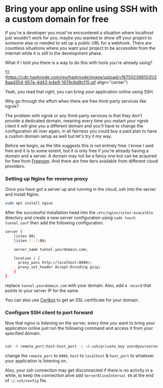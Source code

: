 # Bring your app online using SSH with a custom domain for free

If you're a developer you must've encountered a situation where localhost just wouldn't work for you, maybe you wanted to show off your project to someone else or needed to set up a public URL for a webhook. There are countless situations where you want your project to be accessible from the internet while it is still in the development phase.

What if I told you there is a way to do this with tools you're already using?

![](https://cdn.hashnode.com/res/hashnode/image/upload/v1675023961031/28aad354-957a-4d42-b4e9-1679c6d9cf15.gif align="center")

Yeah, you read that right, you can bring your application online using SSH.

Why go through the effort when there are free third-party services like ngrok?

The problem with ngrok or any third-party services is that they don't provide a dedicated domain, meaning every time you restart your ngrok client it will give you a different domain and you'll have to change the configuration all over again, in all fairness you could buy a paid plan to have a custom domain setup as well but let's try it my way.

Before we begin, as the title suggests this is not entirely free. I know I said free and it is to some extent, but it is only free if you're already having a domain and a server. A domain may not be a fancy one but can be acquired for free from [Freenom](https://www.freenom.com/en/index.html?lang=en). And there are free tiers available from different cloud providers.

### Setting up Nginx for reverse proxy

Once you have got a server up and running in the cloud, ssh into the server and install Nginx.

```bash
sudo apt install nginx
```

After the successful installation head into the `/etc/nginx/sites-avaialble` directory and create a new server configuration using `sudo touch tunnel.conf` then add the following configuration.

```bash
server {
    listen 80;
    listen [::]:80;

    server_name tunnel.yourdomain.com;

    location / {
      proxy_pass http://localhost:8080/;
      proxy_set_header Accept-Encoding gzip;
    }
}
```

replace `tunnel.yourdomain.com` with your domain. Also, add `A record` that points to your server IP for the same.

You can also use [Certbot](https://certbot.eff.org/) to get an SSL certificate for your domain.

### Configure SSH client to port forward

Now that nginx is listening on the server, every time you want to bring your application online just run the following command and access it from your specified domain.

```bash

ssh -R remote_port:host:host_port -i ~/.ssh/private_key user@yourserver.com
```

change the `remote_port` to `8080`, `host` to `localhost` & `host_port` to whatever your application is listening on.

Also, your ssh connection may get disconnected if there is no activity in a while, to keep the connection alive add `ServerAliveInterval 60` at the end of `~/.ssh/config` file.